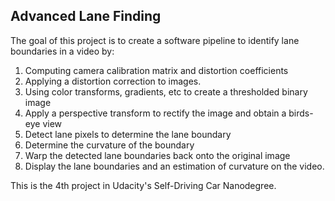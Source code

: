 ## Advanced Lane Finding

The goal of this project is to create a software pipeline to identify lane boundaries in a video by:
1. Computing camera calibration matrix and distortion coefficients
2. Applying a distortion correction to images.
3. Using color transforms, gradients, etc to create a thresholded binary image
4. Apply a perspective transform to rectify the image and obtain a birds-eye view
5. Detect lane pixels to determine the lane boundary
6. Determine the curvature of the boundary
7. Warp the detected lane boundaries back onto the original image
8. Display the lane boundaries and an estimation of curvature on the video.

This is the 4th project in Udacity's Self-Driving Car Nanodegree.
